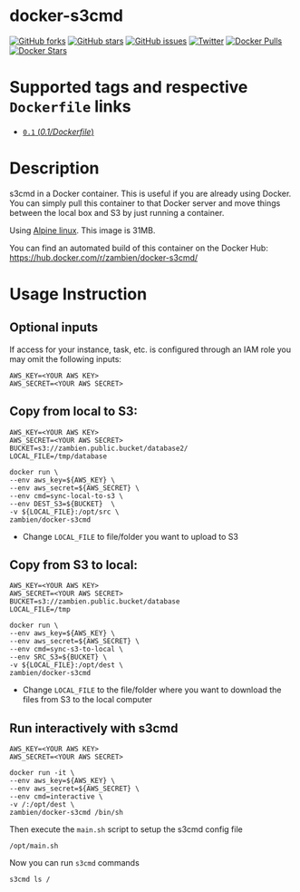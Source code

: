 docker-s3cmd
============
[![GitHub forks](https://img.shields.io/github/forks/zambien/docker-s3cmd.svg)](https://github.com/zambien/docker-s3cmd/network)
[![GitHub stars](https://img.shields.io/github/stars/zambien/docker-s3cmd.svg)](https://github.com/zambien/docker-s3cmd/stargazers)
[![GitHub issues](https://img.shields.io/github/issues/zambien/docker-s3cmd.svg)](https://github.com/zambien/docker-s3cmd/issues)
[![Twitter](https://img.shields.io/twitter/url/https/github.com/zambien/docker-s3cmd.svg?style=social)](https://twitter.com/intent/tweet?text=S3cmd%20in%20a%20%40Docker%20container:&url=https://github.com/zambien/docker-s3cmd)
[![Docker Pulls](https://img.shields.io/docker/pulls/zambien/docker-s3cmd.svg)](https://hub.docker.com/r/zambien/docker-s3cmd/)
[![Docker Stars](https://img.shields.io/docker/stars/zambien/docker-s3cmd.svg)](https://hub.docker.com/r/zambien/docker-s3cmd/)


# Supported tags and respective `Dockerfile` links

- [`0.1` (*0.1/Dockerfile*)](https://github.com/zambien/docker-s3cmd/blob/master/0.1/Dockerfile)


# Description

s3cmd in a Docker container.  This is useful if you are already using Docker.
You can simply pull this container to that Docker server and move things between the local box and S3 by just running
a container.

Using [Alpine linux](https://hub.docker.com/_/alpine/).  This image is 31MB.

You can find an automated build of this container on the Docker Hub: https://hub.docker.com/r/zambien/docker-s3cmd/

# Usage Instruction

## Optional inputs
If access for your instance, task, etc. is configured through an IAM role you may omit the following inputs:

    AWS_KEY=<YOUR AWS KEY>
    AWS_SECRET=<YOUR AWS SECRET>  

## Copy from local to S3:

    AWS_KEY=<YOUR AWS KEY>
    AWS_SECRET=<YOUR AWS SECRET>
    BUCKET=s3://zambien.public.bucket/database2/
    LOCAL_FILE=/tmp/database

    docker run \
    --env aws_key=${AWS_KEY} \
    --env aws_secret=${AWS_SECRET} \
    --env cmd=sync-local-to-s3 \
    --env DEST_S3=${BUCKET}  \
    -v ${LOCAL_FILE}:/opt/src \
    zambien/docker-s3cmd

* Change `LOCAL_FILE` to file/folder you want to upload to S3

## Copy from S3 to local:

    AWS_KEY=<YOUR AWS KEY>
    AWS_SECRET=<YOUR AWS SECRET>
    BUCKET=s3://zambien.public.bucket/database
    LOCAL_FILE=/tmp

    docker run \
    --env aws_key=${AWS_KEY} \
    --env aws_secret=${AWS_SECRET} \
    --env cmd=sync-s3-to-local \
    --env SRC_S3=${BUCKET} \
    -v ${LOCAL_FILE}:/opt/dest \
    zambien/docker-s3cmd

* Change `LOCAL_FILE` to the file/folder where you want to download the files from S3 to the local computer

## Run interactively with s3cmd

    AWS_KEY=<YOUR AWS KEY>
    AWS_SECRET=<YOUR AWS SECRET>

    docker run -it \
    --env aws_key=${AWS_KEY} \
    --env aws_secret=${AWS_SECRET} \
    --env cmd=interactive \
    -v /:/opt/dest \
    zambien/docker-s3cmd /bin/sh

Then execute the `main.sh` script to setup the s3cmd config file

    /opt/main.sh

Now you can run `s3cmd` commands

    s3cmd ls /
